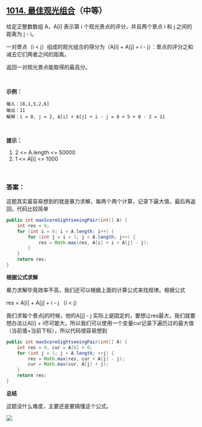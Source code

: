 ## [1014. 最佳观光组合](https://leetcode-cn.com/problems/best-sightseeing-pair/)（中等）

给定正整数数组 A，A[i] 表示第 i 个观光景点的评分，并且两个景点 i 和 j 之间的距离为 j - i。

一对景点（i < j）组成的观光组合的得分为（A[i] + A[j] + i - j）：景点的评分之和减去它们两者之间的距离。

返回一对观光景点能取得的最高分。	

<br/>

**示例：**

```
输入：[8,1,5,2,6]
输出：11
解释：i = 0, j = 2, A[i] + A[j] + i - j = 8 + 5 + 0 - 2 = 11
```

<br/>

**提示：**

1. 2 <= A.length <= 50000
2. 1 <= A[i] <= 1000

<br/>

### 答案：

这题其实最容易想到的就是暴力求解，每两个两个计算，记录下最大值，最后再返回，代码比较简单

```java
public int maxScoreSightseeingPair(int[] A) {
    int res = 0;
    for (int i = 0; i < A.length; i++) {
        for (int j = i + 1; j < A.length; j++) {
            res = Math.max(res, A[i] + i + A[j] - j);
        }
    }
    return res;
}
```



**根据公式求解**

暴力求解毕竟效率不高，我们还可以根据上面的计算公式来找规律。根据公式

res = A[i] + A[j] + i - j （i < j）

我们求每个景点j的时候，他的A[j] - j 实际上是固定的，要想让res最大，我们就要想办法让A[i] + i尽可能大。所以我们可以使用一个变量cur记录下遍历过的最大值（当前值+当前下标），所以代码很容易想到

```java
public int maxScoreSightseeingPair(int[] A) {
    int res = 0, cur = A[0] + 0;
    for (int j = 1; j < A.length; ++j) {
        res = Math.max(res, cur + A[j] - j);
        cur = Math.max(cur, A[j] + j);
    }
    return res;
}
```



**总结**

这题没什么难度，主要还是要搞懂这个公式。

![](https://img-blog.csdnimg.cn/20200807155236311.png)